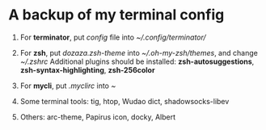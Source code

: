 # A backup of my terminal config
1. For **terminator**, put *config* file into *~/.config/terminator/*

2. For **zsh**, put *dozaza.zsh-theme* into *~/.oh-my-zsh/themes*, and change *~/.zshrc*
   Additional plugins should be installed: **zsh-autosuggestions**, **zsh-syntax-highlighting**, **zsh-256color**

3. For **mycli**, put *.myclirc* into *~*

3. Some terminal tools: tig, htop, Wudao dict, shadowsocks-libev

4. Others: arc-theme, Papirus icon, docky, Albert
